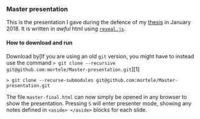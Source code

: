 ### Master presentation 
This is the presentation I gave during the defence of my [thesis](https://www.duo.uio.no/handle/10852/61196) in January 2018. It is written in *awful* html using [`reveal.js`](https://github.com/hakimel/reveal.js/).

#### How to download and run
Download by[If you are using an old `git` version, you might have to instead use the command `> git clone --recursive git@github.com:mortele/Master-presentation.git`][1]
```
> git clone --recurse-submodules git@github.com:mortele/Master-presentation.git
```
The file `master-final.html` can now simply be opened in any browser to show the presentation. Pressing `S` will enter presenter mode, showing any notes defined in `<aside> </aside>` blocks for each slide.